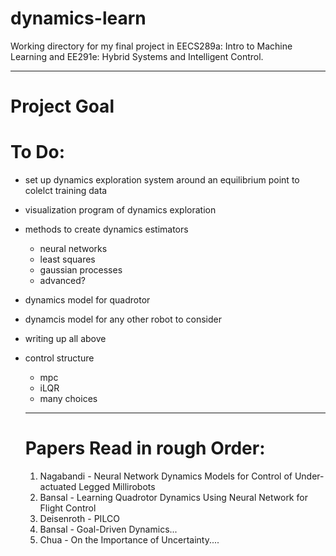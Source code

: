# dynamics-learn
Working directory for my final project in EECS289a: Intro to Machine Learning and EE291e: Hybrid Systems and Intelligent Control.

-------------

# Project Goal


# To Do:
- set up dynamics exploration system around an equilibrium point to colelct training data
- visualization program of dynamics exploration
- methods to create dynamics estimators
  - neural networks
  - least squares
  - gaussian processes
  - advanced?
- dynamics model for quadrotor
- dynamcis model for any other robot to consider
- writing up all above
- control structure
  - mpc
  - iLQR
  - many choices
  
  --------------
  
  # Papers Read in rough Order:
  1. Nagabandi - Neural Network Dynamics Models for Control of Under-actuated Legged Millirobots
  2. Bansal - Learning Quadrotor Dynamics Using Neural Network for Flight Control
  3. Deisenroth - PILCO
  4. Bansal - Goal-Driven Dynamics... 
  5. Chua - On the Importance of Uncertainty.... 
